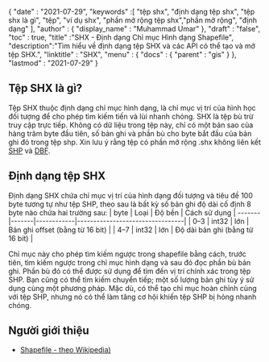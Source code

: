 {
  "date" : "2021-07-29",
  "keywords" :[ "tệp shx", "định dạng tệp shx", "tệp shx là gì", "tệp", "ví dụ shx", "phần mở rộng tệp shx","phần mở rộng", "định dạng" ],
  "author" : {
    "display_name" : "Muhammad Umar"
},
  "draft" : "false",
  "toc" : true,
  "title" :"SHX - Định dạng Chỉ mục Hình dạng Shapefile",
  "description":"Tìm hiểu về định dạng tệp SHX và các API có thể tạo và mở tệp SHX.",
  "linktitle" : "SHX",
  "menu" : {
    "docs" : {
      "parent" : "gis"
}
},
  "lastmod" : "2021-07-29"
}

## Tệp SHX là gì?
Tệp SHX thuộc định dạng chỉ mục hình dạng, là chỉ mục vị trí của hình học đối tượng để cho phép tìm kiếm tiến và lùi nhanh chóng. SHX là tệp bù trừ truy cập trực tiếp. Không có dữ liệu trong tệp này, chỉ có một bản sao của hàng trăm byte đầu tiên, số bản ghi và phần bù cho byte bắt đầu của bản ghi đó trong tệp shp. Xin lưu ý rằng tệp có phần mở rộng .shx không liên kết [SHP](/vi/gis/shp/) và [DBF](/vi/database/dbf).

## Định dạng tệp SHX
Định dạng SHX chứa chỉ mục vị trí của hình dạng đối tượng và tiêu đề 100 byte tương tự như tệp SHP, theo sau là bất kỳ số bản ghi độ dài cố định 8 byte nào chứa hai trường sau:
| byte | Loại | Độ bền | Cách sử dụng |
-------|-------|------------|---------------------------------|
| 0–3 | int32 | lớn | Bản ghi offset (bằng từ 16 bit) |
| 4–7 | int32 | lớn | Độ dài bản ghi (bằng từ 16 bit) |

Chỉ mục này cho phép tìm kiếm ngược trong shapefile bằng cách, trước tiên, tìm kiếm ngược trong chỉ mục hình dạng và sau đó đọc phần bù bản ghi. Phần bù đó có thể được sử dụng để tìm đến vị trí chính xác trong tệp SHP. Bạn cũng có thể tìm kiếm chuyển tiếp; một số lượng bản ghi tùy ý sử dụng cùng một phương pháp. Mặc dù, có thể tạo chỉ mục hoàn chỉnh cùng với tệp SHP, nhưng nó có thể làm tăng cơ hội khiến tệp SHP bị hỏng nhanh chóng.


## Người giới thiệu

* [Shapefile - theo Wikipedia)](https://vi.wikipedia.org/wiki/Shapefile)


